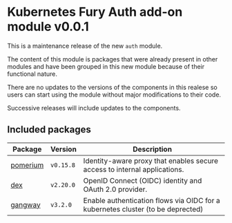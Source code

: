 # Kubernetes Fury Auth add-on module v0.0.1

This is a maintenance release of the new `auth` module.

The content of this module is packages that were already present in other modules and have been grouped in this new module because of their functional nature.

There are no updates to the versions of the components in this realese so users can start using the module without major modifications to their code.

Successive releases will include updates to the components.

## Included packages

| Package                      | Version   | Description                                                                     |
| ---------------------------- | --------- | ------------------------------------------------------------------------------- |
| [pomerium](katalog/pomerium) | `v0.15.8` | Identity-aware proxy that enables secure access to internal applications.       |
| [dex](katalog/dex)           | `v2.20.0` | OpenID Connect (OIDC) identity and OAuth 2.0 provider.                          |
| [gangway](katalog/gangway)   | `v3.2.0`  | Enable authentication flows via OIDC for a kubernetes cluster (to be deprected) |
